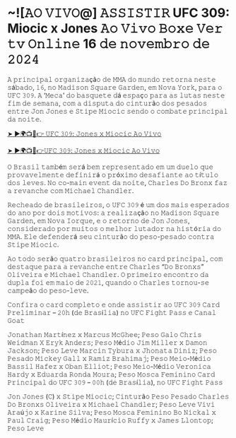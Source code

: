 <h1>~![𝙰𝙾 𝚅𝙸𝚅𝙾@] 𝙰𝚂𝚂𝙸𝚂𝚃𝙸𝚁 UFC 309: Miocic x Jones 𝙰𝚘 𝚅𝚒𝚟𝚘 𝙱𝚘𝚡𝚎 𝚅𝚎𝚛 𝚝𝚟 𝙾𝚗𝚕𝚒𝚗𝚎 16 𝚍𝚎 𝚗𝚘𝚟𝚎𝚖𝚋𝚛𝚘 𝚍𝚎 𝟸𝟶𝟸𝟺</h1>

𝙰 𝚙𝚛𝚒𝚗𝚌𝚒𝚙𝚊𝚕 𝚘𝚛𝚐𝚊𝚗𝚒𝚣𝚊çã𝚘 𝚍𝚎 𝙼𝙼𝙰 𝚍𝚘 𝚖𝚞𝚗𝚍𝚘 𝚛𝚎𝚝𝚘𝚛𝚗𝚊 𝚗𝚎𝚜𝚝𝚎 𝚜á𝚋𝚊𝚍𝚘, 𝟷𝟼, 𝚗𝚘 𝙼𝚊𝚍𝚒𝚜𝚘𝚗 𝚂𝚚𝚞𝚊𝚛𝚎 𝙶𝚊𝚛𝚍𝚎𝚗, 𝚎𝚖 𝙽𝚘𝚟𝚊 𝚈𝚘𝚛𝚔, 𝚙𝚊𝚛𝚊 𝚘 𝚄𝙵𝙲 𝟹𝟶𝟿. 𝙰 ‘𝙼𝚎𝚌𝚊’ 𝚍𝚘 𝚋𝚊𝚜𝚚𝚞𝚎𝚝𝚎 𝚍á 𝚎𝚜𝚙𝚊ç𝚘 𝚙𝚊𝚛𝚊 𝚊𝚜 𝚕𝚞𝚝𝚊𝚜 𝚗𝚎𝚜𝚝𝚎 𝚏𝚒𝚖 𝚍𝚎 𝚜𝚎𝚖𝚊𝚗𝚊, 𝚌𝚘𝚖 𝚊 𝚍𝚒𝚜𝚙𝚞𝚝𝚊 𝚍𝚘 𝚌𝚒𝚗𝚝𝚞𝚛ã𝚘 𝚍𝚘𝚜 𝚙𝚎𝚜𝚊𝚍𝚘𝚜 𝚎𝚗𝚝𝚛𝚎 𝙹𝚘𝚗 𝙹𝚘𝚗𝚎𝚜 𝚎 𝚂𝚝𝚒𝚙𝚎 𝙼𝚒𝚘𝚌𝚒𝚌 𝚜𝚎𝚗𝚍𝚘 𝚘 𝚌𝚘𝚖𝚋𝚊𝚝𝚎 𝚙𝚛𝚒𝚗𝚌𝚒𝚙𝚊𝚕 𝚍𝚊 𝚗𝚘𝚒𝚝𝚎.

[➤ ►🌍📺📱👉 𝚄𝙵𝙲 𝟹𝟶𝟿: 𝙹𝚘𝚗𝚎𝚜 𝚡 𝙼𝚒𝚘𝚌𝚒𝚌 𝙰𝚘 𝚅𝚒𝚟𝚘](https://t.co/OTozO2CcGQ)

[➤ ►🌍📺📱👉𝚄𝙵𝙲 𝟹𝟶𝟿: 𝙹𝚘𝚗𝚎𝚜 𝚡 𝙼𝚒𝚘𝚌𝚒𝚌 𝙰𝚘 𝚅𝚒𝚟𝚘](https://t.co/OTozO2CcGQ)

𝙾 𝙱𝚛𝚊𝚜𝚒𝚕 𝚝𝚊𝚖𝚋é𝚖 𝚜𝚎𝚛á 𝚋𝚎𝚖 𝚛𝚎𝚙𝚛𝚎𝚜𝚎𝚗𝚝𝚊𝚍𝚘 𝚎𝚖 𝚞𝚖 𝚍𝚞𝚎𝚕𝚘 𝚚𝚞𝚎 𝚙𝚛𝚘𝚟𝚊𝚟𝚎𝚕𝚖𝚎𝚗𝚝𝚎 𝚍𝚎𝚏𝚒𝚗𝚒𝚛á 𝚘 𝚙𝚛ó𝚡𝚒𝚖𝚘 𝚍𝚎𝚜𝚊𝚏𝚒𝚊𝚗𝚝𝚎 𝚊𝚘 𝚝í𝚝𝚞𝚕𝚘 𝚍𝚘𝚜 𝚕𝚎𝚟𝚎𝚜. 𝙽𝚘 𝚌𝚘-𝚖𝚊𝚒𝚗 𝚎𝚟𝚎𝚗𝚝 𝚍𝚊 𝚗𝚘𝚒𝚝𝚎, 𝙲𝚑𝚊𝚛𝚕𝚎𝚜 𝙳𝚘 𝙱𝚛𝚘𝚗𝚡 𝚏𝚊𝚣 𝚊 𝚛𝚎𝚟𝚊𝚗𝚌𝚑𝚎 𝚌𝚘𝚖 𝙼𝚒𝚌𝚑𝚊𝚎𝚕 𝙲𝚑𝚊𝚗𝚍𝚕𝚎𝚛.

𝚁𝚎𝚌𝚑𝚎𝚊𝚍𝚘 𝚍𝚎 𝚋𝚛𝚊𝚜𝚒𝚕𝚎𝚒𝚛𝚘𝚜, 𝚘 𝚄𝙵𝙲 𝟹𝟶𝟿 é 𝚞𝚖 𝚍𝚘𝚜 𝚖𝚊𝚒𝚜 𝚎𝚜𝚙𝚎𝚛𝚊𝚍𝚘𝚜 𝚍𝚘 𝚊𝚗𝚘 𝚙𝚘𝚛 𝚍𝚘𝚒𝚜 𝚖𝚘𝚝𝚒𝚟𝚘𝚜: 𝚊 𝚛𝚎𝚊𝚕𝚒𝚣𝚊çã𝚘 𝚗𝚘 𝙼𝚊𝚍𝚒𝚜𝚘𝚗 𝚂𝚚𝚞𝚊𝚛𝚎 𝙶𝚊𝚛𝚍𝚎𝚗, 𝚎𝚖 𝙽𝚘𝚟𝚊 𝙸𝚘𝚛𝚚𝚞𝚎, 𝚎 𝚘 𝚛𝚎𝚝𝚘𝚛𝚗𝚘 𝚍𝚎 𝙹𝚘𝚗 𝙹𝚘𝚗𝚎𝚜, 𝚌𝚘𝚗𝚜𝚒𝚍𝚎𝚛𝚊𝚍𝚘 𝚙𝚘𝚛 𝚖𝚞𝚒𝚝𝚘𝚜 𝚘 𝚖𝚎𝚕𝚑𝚘𝚛 𝚕𝚞𝚝𝚊𝚍𝚘𝚛 𝚗𝚊 𝚑𝚒𝚜𝚝ó𝚛𝚒𝚊 𝚍𝚘 𝙼𝙼𝙰. 𝙴𝚕𝚎 𝚍𝚎𝚏𝚎𝚗𝚍𝚎𝚛á 𝚜𝚎𝚞 𝚌𝚒𝚗𝚝𝚞𝚛ã𝚘 𝚍𝚘 𝚙𝚎𝚜𝚘-𝚙𝚎𝚜𝚊𝚍𝚘 𝚌𝚘𝚗𝚝𝚛𝚊 𝚂𝚝𝚒𝚙𝚎 𝙼𝚒𝚘𝚌𝚒𝚌.

𝙰𝚘 𝚝𝚘𝚍𝚘 𝚜𝚎𝚛ã𝚘 𝚚𝚞𝚊𝚝𝚛𝚘 𝚋𝚛𝚊𝚜𝚒𝚕𝚎𝚒𝚛𝚘𝚜 𝚗𝚘 𝚌𝚊𝚛𝚍 𝚙𝚛𝚒𝚗𝚌𝚒𝚙𝚊𝚕, 𝚌𝚘𝚖 𝚍𝚎𝚜𝚝𝚊𝚚𝚞𝚎 𝚙𝚊𝚛𝚊 𝚊 𝚛𝚎𝚟𝚊𝚗𝚌𝚑𝚎 𝚎𝚗𝚝𝚛𝚎 𝙲𝚑𝚊𝚛𝚕𝚎𝚜 “𝙳𝚘 𝙱𝚛𝚘𝚗𝚡𝚜” 𝙾𝚕𝚒𝚟𝚎𝚒𝚛𝚊 𝚎 𝙼𝚒𝚌𝚑𝚊𝚎𝚕 𝙲𝚑𝚊𝚗𝚍𝚕𝚎𝚛. 𝙾 𝚙𝚛𝚒𝚖𝚎𝚒𝚛𝚘 𝚎𝚗𝚌𝚘𝚗𝚝𝚛𝚘 𝚍𝚊 𝚍𝚞𝚙𝚕𝚊 𝚏𝚘𝚒 𝚎𝚖 𝚖𝚊𝚒𝚘 𝚍𝚎 𝟸𝟶𝟸𝟷, 𝚚𝚞𝚊𝚗𝚍𝚘 𝚘 𝙲𝚑𝚊𝚛𝚕𝚎𝚜 𝚝𝚘𝚛𝚗𝚘𝚞-𝚜𝚎 𝚌𝚊𝚖𝚙𝚎ã𝚘 𝚍𝚘 𝚙𝚎𝚜𝚘-𝚕𝚎𝚟𝚎.

𝙲𝚘𝚗𝚏𝚒𝚛𝚊 𝚘 𝚌𝚊𝚛𝚍 𝚌𝚘𝚖𝚙𝚕𝚎𝚝𝚘 𝚎 𝚘𝚗𝚍𝚎 𝚊𝚜𝚜𝚒𝚜𝚝𝚒𝚛 𝚊𝚘 𝚄𝙵𝙲 𝟹𝟶𝟿
𝙲𝚊𝚛𝚍 𝙿𝚛𝚎𝚕𝚒𝚖𝚒𝚗𝚊𝚛 – 𝟸𝟶𝚑 (𝚍𝚎 𝙱𝚛𝚊𝚜í𝚕𝚒𝚊) 𝚗𝚘 𝚄𝙵𝙲 𝙵𝚒𝚐𝚑𝚝 𝙿𝚊𝚜𝚜 𝚎 𝙲𝚊𝚗𝚊𝚕 𝙶𝚘𝚊𝚝

𝙹𝚘𝚗𝚊𝚝𝚑𝚊𝚗 𝙼𝚊𝚛𝚝í𝚗𝚎𝚣 𝚡 𝙼𝚊𝚛𝚌𝚞𝚜 𝙼𝚌𝙶𝚑𝚎𝚎; 𝙿𝚎𝚜𝚘 𝙶𝚊𝚕𝚘
𝙲𝚑𝚛𝚒𝚜 𝚆𝚎𝚒𝚍𝚖𝚊𝚗 𝚇 𝙴𝚛𝚢𝚔 𝙰𝚗𝚍𝚎𝚛𝚜; 𝙿𝚎𝚜𝚘 𝙼é𝚍𝚒𝚘
𝙹𝚒𝚖 𝙼𝚒𝚕𝚕𝚎𝚛 𝚡 𝙳𝚊𝚖𝚘𝚗 𝙹𝚊𝚌𝚔𝚜𝚘𝚗; 𝙿𝚎𝚜𝚘 𝙻𝚎𝚟𝚎
𝙼𝚊𝚛𝚌𝚒𝚗 𝚃𝚢𝚋𝚞𝚛𝚊 𝚡 𝙹𝚑𝚘𝚗𝚊𝚝𝚊 𝙳𝚒𝚗𝚒𝚣; 𝙿𝚎𝚜𝚘 𝙿𝚎𝚜𝚊𝚍𝚘
𝙼𝚒𝚌𝚔𝚎𝚢 𝙶𝚊𝚕𝚕 𝚡 𝚁𝚊𝚖𝚒𝚣 𝙱𝚛𝚊𝚑𝚒𝚖𝚊𝚓; 𝙿𝚎𝚜𝚘 𝙼𝚎𝚒𝚘-𝙼é𝚍𝚒𝚘
𝙱𝚊𝚜𝚜𝚒𝚕 𝙷𝚊𝚏𝚎𝚣 𝚡 𝙾𝚋𝚊𝚗 𝙴𝚕𝚕𝚒𝚘𝚝; 𝙿𝚎𝚜𝚘 𝙼𝚎𝚒𝚘-𝙼é𝚍𝚒𝚘
𝚅𝚎𝚛𝚘𝚗𝚒𝚌𝚊 𝙷𝚊𝚛𝚍𝚢 𝚡 𝙴𝚍𝚞𝚊𝚛𝚍𝚊 𝚁𝚘𝚗𝚍𝚊 𝙼𝚘𝚞𝚛𝚊; 𝙿𝚎𝚜𝚘 𝙼𝚘𝚜𝚌𝚊 𝙵𝚎𝚖𝚒𝚗𝚒𝚗𝚘
𝙲𝚊𝚛𝚍 𝙿𝚛𝚒𝚗𝚌𝚒𝚙𝚊𝚕 𝚍𝚘 𝚄𝙵𝙲 𝟹𝟶𝟿 – 𝟶𝟶𝚑 (𝚍𝚎 𝙱𝚛𝚊𝚜í𝚕𝚒𝚊), 𝚗𝚘 𝚄𝙵𝙲 𝙵𝚒𝚐𝚑𝚝 𝙿𝚊𝚜𝚜

𝙹𝚘𝚗 𝙹𝚘𝚗𝚎𝚜 (𝙲) 𝚡 𝚂𝚝𝚒𝚙𝚎 𝙼𝚒𝚘𝚌𝚒𝚌; 𝙲𝚒𝚗𝚝𝚞𝚛ã𝚘 𝙿𝚎𝚜𝚘 𝙿𝚎𝚜𝚊𝚍𝚘
𝙲𝚑𝚊𝚛𝚕𝚎𝚜 𝙳𝚘 𝙱𝚛𝚘𝚗𝚡𝚜 𝙾𝚕𝚒𝚟𝚎𝚒𝚛𝚊 𝚡 𝙼𝚒𝚌𝚑𝚊𝚎𝚕 𝙲𝚑𝚊𝚗𝚍𝚕𝚎𝚛; 𝙿𝚎𝚜𝚘 𝙻𝚎𝚟𝚎
𝚅𝚒𝚟𝚒 𝙰𝚛𝚊ú𝚓𝚘 𝚡 𝙺𝚊𝚛𝚒𝚗𝚎 𝚂𝚒𝚕𝚟𝚊; 𝙿𝚎𝚜𝚘 𝙼𝚘𝚜𝚌𝚊 𝙵𝚎𝚖𝚒𝚗𝚒𝚗𝚘
𝙱𝚘 𝙽𝚒𝚌𝚔𝚊𝚕 𝚡 𝙿𝚊𝚞𝚕 𝙲𝚛𝚊𝚒𝚐; 𝙿𝚎𝚜𝚘 𝙼é𝚍𝚒𝚘
𝙼𝚊𝚞𝚛í𝚌𝚒𝚘 𝚁𝚞𝚏𝚏𝚢 𝚡 𝙹𝚊𝚖𝚎𝚜 𝙻𝚕𝚘𝚗𝚝𝚘𝚙; 𝙿𝚎𝚜𝚘 𝙻𝚎𝚟𝚎
